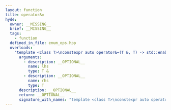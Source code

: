 ```yaml
---
layout: function
title: operator&=
hyde:
  owner: __MISSING__
  brief: __MISSING__
  tags:
    - function
  defined_in_file: enum_ops.hpp
  overloads:
    "template <class T>\nconstexpr auto operator&=(T &, T) -> std::enable_if_t<stlab::implementation::has_enabled_bitmask<T>, T &>":
      arguments:
        - description: __OPTIONAL__
          name: lhs
          type: T &
        - description: __OPTIONAL__
          name: rhs
          type: T
      description: __OPTIONAL__
      return: __OPTIONAL__
      signature_with_names: "template <class T>\nconstexpr auto operator&=(T & lhs, T rhs) -> std::enable_if_t<stlab::implementation::has_enabled_bitmask<T>, T &>"
---
```

